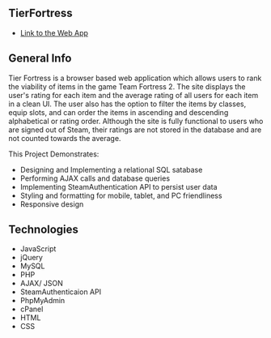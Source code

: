 ## TierFortress
* [Link to the Web App](https://tierfortress.com/)

## General Info

Tier Fortress is a browser based web application which allows users to rank the viability of items in the game Team Fortress 2. The site displays the user's rating for each item and the average rating of all users for each item in a clean UI. The user also has the option to filter the items by classes, equip slots, and can order the items in ascending and descending alphabetical or rating order. Although the site is fully functional to  users who are signed out of Steam, their ratings are not stored in the database and are not counted towards the average.

This Project Demonstrates:
* Designing and Implementing a relational SQL satabase
* Performing AJAX calls and database queries
* Implementing SteamAuthentication API to persist user data
* Styling and formatting for mobile, tablet, and PC friendliness
* Responsive design 
## Technologies
* JavaScript
* jQuery
* MySQL
* PHP
* AJAX/ JSON
* SteamAuthenticaion API
* PhpMyAdmin
* cPanel
* HTML
* CSS
